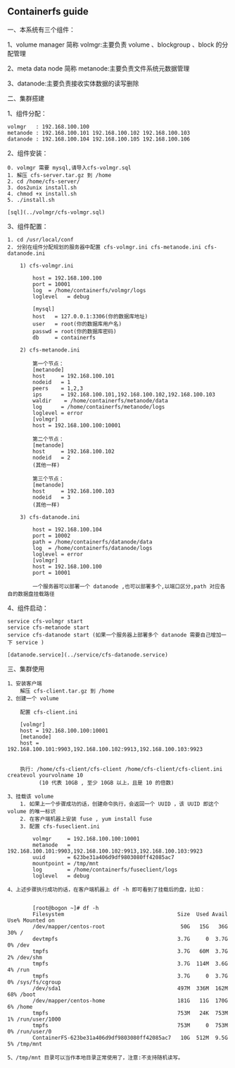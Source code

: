 ## Containerfs guide

一、本系统有三个组件：

1、volume manager 简称 volmgr:主要负责 volume 、blockgroup 、block 的分配管理 

2、meta data node 简称 metanode:主要负责文件系统元数据管理 

3、datanode:主要负责接收实体数据的读写删除 

二、集群搭建

1、组件分配：

	volmgr   : 192.168.100.100
	metanode : 192.168.100.101 192.168.100.102 192.168.100.103
	datanode : 192.168.100.104 192.168.100.105 192.168.100.106

2、组件安装：

	0. volmgr 需要 mysql,请导入cfs-volmgr.sql
	1. 解压 cfs-server.tar.gz 到 /home 
	2. cd /home/cfs-server/ 
	3. dos2unix install.sh
	4. chmod +x install.sh
	5. ./install.sh

	[sql](../volmgr/cfs-volmgr.sql)

3、组件配置：

	1. cd /usr/local/conf
	2. 分别在组件分配规划的服务器中配置 cfs-volmgr.ini cfs-metanode.ini cfs-datanode.ini 

		1) cfs-volmgr.ini 

			host = 192.168.100.100
			port = 10001
			log  = /home/containerfs/volmgr/logs
			loglevel   = debug

			[mysql]
			host   = 127.0.0.1:3306(你的数据库地址) 
			user   = root(你的数据库用户名)
			passwd = root(你的数据库密码)
			db     = containerfs

		2) cfs-metanode.ini

			第一个节点：
			[metanode]
			host     = 192.168.100.101
			nodeid   = 1
			peers    = 1,2,3
			ips      = 192.168.100.101,192.168.100.102,192.168.100.103
			waldir    = /home/containerfs/metanode/data
			log      = /home/containerfs/metanode/logs
			loglevel = error
			[volmgr]
			host = 192.168.100.100:10001

			第二个节点：
			[metanode]
			host     = 192.168.100.102
			nodeid   = 2
			(其他一样)

			第三个节点：
			[metanode]
			host     = 192.168.100.103
			nodeid   = 3
			(其他一样)

		3) cfs-datanode.ini

			host = 192.168.100.104
			port = 10002
			path = /home/containerfs/datanode/data
			log  = /home/containerfs/datanode/logs
			loglevel = error
			[volmgr]
			host = 192.168.100.100
			port = 10001

			一个服务器可以部署一个 datanode ,也可以部署多个,以端口区分,path 对应各自的数据盘挂载路径

4、组件启动：

	service cfs-volmgr start
	service cfs-metanode start
	service cfs-datanode start (如果一个服务器上部署多个 datanode 需要自己增加一下 service )

	[datanode.service](../service/cfs-datanode.service)

三、集群使用

	1、安装客户端
    	解压 cfs-client.tar.gz 到 /home 
    2、创建一个 volume

    	配置 cfs-client.ini

    	[volmgr]
		host = 192.168.100.100:10001
		[metanode]
		host = 192.168.100.101:9903,192.168.100.102:9913,192.168.100.103:9923


		执行: /home/cfs-client/cfs-client /home/cfs-client/cfs-client.ini createvol yourvolname 10
			  (10 代表 10GB , 至少 10GB 以上，且是 10 的倍数)

	3、挂载该 volume 
		1. 如果上一个步骤成功的话，创建命令执行，会返回一个 UUID ，该 UUID 即这个 volume 的唯一标识
		2. 在客户端机器上安装 fuse , yum install fuse
		3. 配置 cfs-fuseclient.ini

			volmgr     = 192.168.100.100:10001
			metanode   = 192.168.100.101:9903,192.168.100.102:9913,192.168.100.103:9923
			uuid       = 623be31a406d9df9803080ff42085ac7
			mountpoint = /tmp/mnt
			log        = /home/containerfs/fuseclient/logs
			loglevel   = debug 

	4、上述步骤执行成功的话，在客户端机器上 df -h 即可看到了挂载后的盘，比如：


			[root@bogon ~]# df -h
			Filesystem                                    Size  Used Avail Use% Mounted on
			/dev/mapper/centos-root                        50G   15G   36G  30% /
			devtmpfs                                      3.7G     0  3.7G   0% /dev
			tmpfs                                         3.7G   60M  3.7G   2% /dev/shm
			tmpfs                                         3.7G  114M  3.6G   4% /run
			tmpfs                                         3.7G     0  3.7G   0% /sys/fs/cgroup
			/dev/sda1                                     497M  336M  162M  68% /boot
			/dev/mapper/centos-home                       181G   11G  170G   6% /home
			tmpfs                                         753M   24K  753M   1% /run/user/1000
			tmpfs                                         753M     0  753M   0% /run/user/0
			ContainerFS-623be31a406d9df9803080ff42085ac7   10G  512M  9.5G   5% /tmp/mnt

	5、/tmp/mnt 目录可以当作本地目录正常使用了，注意:不支持随机读写。



